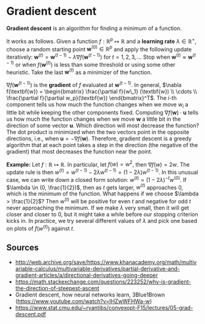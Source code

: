 # Gradient descent

**Gradient descent** is an algorithm for finding a minimum of a function.

It works as follows. Given a function $f: \mathbb{R}^p \mapsto \mathbb{R}$ and a **learning rate** $\lambda \in \mathbb{R}^{+}$, choose a random starting point $\textbf{w}^{(0)} \in \mathbb{R}^p$ and apply the following update iteratively: $\textbf{w}^{(t)} = \textbf{w}^{(t-1)} - \lambda \nabla f(\textbf{w}^{(t-1)})$ for $t = 1, 2, 3, \dots$ Stop when $\textbf{w}^{(t)} \approx \textbf{w}^{(t-1)}$ or when $f(\textbf{w}^{(t)})$ is less than some threshold or using some other heuristic. Take the last $\textbf{w}^{(t)}$ as a minimizer of the function.

$\nabla f(\textbf{w}^{(t-1)})$ is the **gradient** of $f$ evaluated at $\textbf{w}^{(t-1)}$. In general, $\nabla f(\textbf{w}) = \begin{bmatrix} \frac{\partial f}{w\_1} (\textbf{w}) \\ \cdots \\ \frac{\partial f}{\partial w_p}(\textbf{w}) \end{bmatrix}^T$. The $i$-th component tells us how much the function changes when we move $w_i$ a little bit while keeping the other components fixed. Computing $\nabla f(\textbf{w}) \cdot \textbf{u}$ tells us how much the function changes when we move $\textbf{w}$ a little bit in the direction of some vector $\textbf{u}$. Which direction will most decrease the function? The dot product is minimized when the two vectors point in the opposite directions, i.e., when $\textbf{u} = - \nabla f(\textbf{w})$. Therefore, gradient descent is a greedy algorithm that at each point takes a step in the direction (the negative of the gradient) that most decreases the function near the point.

**Example:** Let $f: \mathbb{R} \mapsto \mathbb{R}$. In particular, let $f(w) = w^2$, then $\nabla f(w) = 2w$. The update rule is then $w^{(t)} = w^{(t-1)} - 2 \lambda w^{(t-1)} = (1 - 2 \lambda) w^{(t-1)}$. In this unusual case, we can write down a closed form solution: $w^{(t)} = (1 - 2 \lambda)^{-t} w^{(0)}$. If $\lambda \in (0, \frac{1}{2})$, then as $t$ gets larger, $w^{(t)}$ approaches 0, which is the minimum of the function. What happens if we choose $\lambda > \frac{1}{2}$? Then $w^{(t)}$ will be positive for even $t$ and negative for odd $t$ never approaching the minimum. If we make $\lambda$ very small, then it will get closer and closer to 0, but it might take a while before our stopping criterion kicks in. In practice, we try several different values of $\lambda$ and pick one based on plots of $f(w^{(t)})$ against $t$.

## Sources

* http://web.archive.org/save/https://www.khanacademy.org/math/multivariable-calculus/multivariable-derivatives/partial-derivative-and-gradient-articles/a/directional-derivatives-going-deeper
* https://math.stackexchange.com/questions/223252/why-is-gradient-the-direction-of-steepest-ascent
* Gradient descent, how neural networks learn, 3Blue1Brown (https://www.youtube.com/watch?v=IHZwWFHWa-w)
* https://www.stat.cmu.edu/~ryantibs/convexopt-F15/lectures/05-grad-descent.pdf